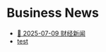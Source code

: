 # Business News

- [📰 2025-07-09 财经新闻](/docs/posts/2025-07-09-news.md)
- [test](/docs/posts/test-news)

